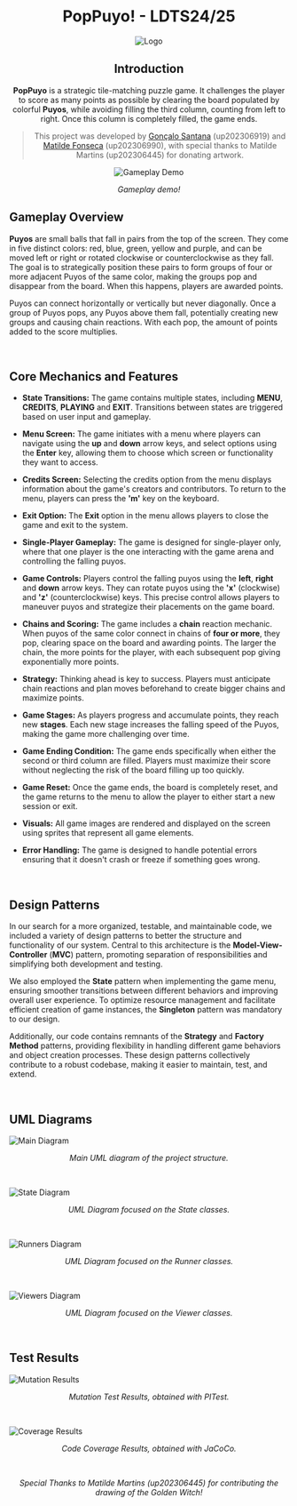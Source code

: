 <h1 align="center">PopPuyo! - LDTS24/25</h1>
<p align="center">
  <img src="https://github.com/FEUP-LDTS-2024/project-t09g07/blob/main/docs/images/new_logo.png" alt="Logo">
</p>

<h2 align="center">Introduction</h2>

<p align="center">
  <strong>PopPuyo</strong> is a strategic tile-matching puzzle game. It challenges the player to score as many points as possible by clearing the board populated by colorful <strong>Puyos</strong>, while avoiding filling the third column, counting from left to right. Once this column is completely filled, the game ends.
</p>

><p align="center">
>This project was developed by <a href="https://github.com/quadruplesec">Gonçalo Santana</a> (up202306919) and <a href="https://github.com/up202306990">Matilde Fonseca</a> (up202306990), with special thanks to Matilde Martins (up202306445) for donating artwork.
></p>

<p align="center">
  <img src="https://github.com/FEUP-LDTS-2024/project-t09g07/blob/main/docs/images/game_demo.gif" alt="Gameplay Demo">
</p>
<p align="center">
  <em>Gameplay demo!</em>
</p>


## Gameplay Overview

**Puyos** are small balls that fall in pairs from the top of the screen. They come in five distinct colors: red, blue, green, yellow and purple, and can be moved left or right or rotated clockwise or counterclockwise as they fall. The goal is to strategically position these pairs to form groups of four or more adjacent Puyos of the same color, making the groups pop and disappear from the board. When this happens, players are awarded points.

Puyos can connect horizontally or vertically but never diagonally. Once a group of Puyos pops, any Puyos above them fall, potentially creating new groups and causing chain reactions. With each pop, the amount of points added to the score multiplies.

&nbsp;

## Core Mechanics and Features

-   **State Transitions:** The game contains multiple states, including **MENU**, **CREDITS**, **PLAYING** and **EXIT**. Transitions between states are triggered based on user input and gameplay.
    
-   **Menu Screen:** The game initiates with a menu where players can navigate using the **up** and **down** arrow keys, and select options using the **Enter** key, allowing them to choose which screen or functionality they want to access.
    
-   **Credits Screen:** Selecting the credits option from the menu displays information about the game's creators and contributors. To return to the menu, players can press the **'m'** key on the keyboard.
    
-   **Exit Option:** The **Exit** option in the menu allows players to close the game and exit to the system.
    
-   **Single-Player Gameplay:** The game is designed for single-player only, where that one player is the one interacting with the game arena and controlling the falling puyos.
    
-   **Game Controls:** Players control the falling puyos using the **left**, **right** and **down** arrow keys. They can rotate puyos using the **'x'** (clockwise) and **'z'** (counterclockwise) keys. This precise control allows players to maneuver puyos and strategize their placements on the game board.
    
-   **Chains and Scoring:** The game includes a **chain** reaction mechanic. When puyos of the same color connect in chains of **four or more**, they pop, clearing space on the board and awarding points. The larger the chain, the more points for the player, with each subsequent pop giving exponentially more points.
    
-   **Strategy:** Thinking ahead is key to success. Players must anticipate chain reactions and plan moves beforehand to create bigger chains and maximize points.
    
-   **Game Stages:** As players progress and accumulate points, they reach new **stages**. Each new stage increases the falling speed of the Puyos, making the game more challenging over time.
    
-   **Game Ending Condition:** The game ends specifically when either the second or third column are filled. Players must maximize their score without neglecting the risk of the board filling up too quickly.
    
-   **Game Reset:** Once the game ends, the board is completely reset, and the game returns to the menu to allow the player to either start a new session or exit.
    
-   **Visuals:** All game images are rendered and displayed on the screen using sprites that represent all game elements.
    
-   **Error Handling:** The game is designed to handle potential errors ensuring that it doesn't crash or freeze if something goes wrong.

&nbsp;
    
## Design Patterns

In our search for a more organized, testable, and maintainable code, we included a variety of design patterns to better the structure and functionality of our system. Central to this architecture is the **Model-View-Controller** (**MVC**) pattern, promoting separation of responsibilities and simplifying both development and testing.

We also employed the **State** pattern when implementing the game menu, ensuring smoother transitions between different behaviors and improving overall user experience. To optimize resource management and facilitate efficient creation of game instances, the **Singleton** pattern was mandatory to our design.

Additionally, our code contains remnants of the **Strategy** and **Factory Method** patterns, providing flexibility in handling different game behaviors and object creation processes. These design patterns collectively contribute to a robust codebase, making it easier to maintain, test, and extend.

&nbsp;

## UML Diagrams

![Main Diagram](https://github.com/FEUP-LDTS-2024/project-t09g07/blob/main/docs/images/maindiagram.png)

<p align="center">
  <em>Main UML diagram of the project structure.</em>
</p>

&nbsp;

![State Diagram](https://github.com/FEUP-LDTS-2024/project-t09g07/blob/main/docs/images/statediagram.png)

<p align="center">
  <em>UML Diagram focused on the State classes.</em>
</p>

&nbsp;

![Runners Diagram](https://github.com/FEUP-LDTS-2024/project-t09g07/blob/main/docs/images/runnersdiagram.png)

<p align="center">
  <em>UML Diagram focused on the Runner classes.</em>
</p>

&nbsp;

![Viewers Diagram](https://github.com/FEUP-LDTS-2024/project-t09g07/blob/main/docs/images/viewerdiagram.png)

<p align="center">
  <em>UML Diagram focused on the Viewer classes.</em>
</p>

&nbsp;

## Test Results

![Mutation Results](https://github.com/FEUP-LDTS-2024/project-t09g07/blob/main/docs/images/mutation.png)

<p align="center">
  <em>Mutation Test Results, obtained with PITest.</em>
</p>

&nbsp;

![Coverage Results](https://github.com/FEUP-LDTS-2024/project-t09g07/blob/main/docs/images/coverage.png)

<p align="center">
  <em>Code Coverage Results, obtained with JaCoCo.</em>
</p>

&nbsp;

<p align="center">
  <em>Special Thanks to Matilde Martins (up202306445) for contributing the drawing of the Golden Witch!</em>
</p>
